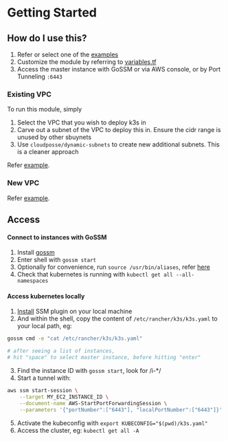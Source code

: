 # Getting Started

## How do I use this?

1. Refer or select one of the [examples](./examples)
2. Customize the module by referring to [variables.tf](./variables.tf)
3. Access the master instance with GoSSM or via AWS console, or by Port Tunneling `:6443`

### Existing VPC

To run this module, simply

1. Select the VPC that you wish to deploy k3s in
2. Carve out a subnet of the VPC to deploy this in. Ensure the cidr range is unused by other sbuynets
3. Use `cloudposse/dynamic-subnets` to create new additional subnets. This is a cleaner approach

Refer [example](./examples/k3s-in-existing-vpc).

### New VPC

Refer [example](./examples/k3s-in-new-vpc).

## Access

#### Connect to instances with GoSSM

1. Install [gossm](https://github.com/gjbae1212/gossm)
2. Enter shell with `gossm start`
3. Optionally for convenience, run `source /usr/bin/aliases`, refer [here](../user_data/master/env/aliases)
4. Check that kubernetes is running with `kubectl get all --all-namespaces`

#### Access kubernetes locally

1. [Install](https://docs.aws.amazon.com/systems-manager/latest/userguide/session-manager-working-with-install-plugin.html) SSM plugin on your local machine
2. And within the shell, copy the content of `/etc/rancher/k3s/k3s.yaml` to your local path, eg:

```sh
gossm cmd -e "cat /etc/rancher/k3s/k3s.yaml"

# after seeing a list of instances,
# hit "space" to select master instance, before hitting "enter"
```

3. Find the instance ID with `gossm start`, look for /i-\*/
4. Start a tunnel with:

```sh
aws ssm start-session \
    --target MY_EC2_INSTANCE_ID \
    --document-name AWS-StartPortForwardingSession \
    --parameters '{"portNumber":["6443"], "localPortNumber":["6443"]}'
```

5. Activate the kubeconfig with `export KUBECONFIG="$(pwd)/k3s.yaml"`
6. Access the cluster, eg: `kubectl get all -A`

